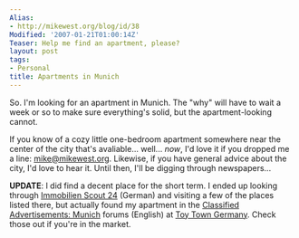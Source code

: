 ```yaml
---
Alias:
- http://mikewest.org/blog/id/38
Modified: '2007-01-21T01:00:14Z'
Teaser: Help me find an apartment, please?
layout: post
tags:
- Personal
title: Apartments in Munich
---
```

So.  I'm looking for an apartment in Munich.  The "why" will have to wait a week or so to make sure everything's solid, but the apartment-looking cannot.

If you know of a cozy little one-bedroom apartment somewhere near the center of the city that's avaliable... well... _now_, I'd love it if you dropped me a line: <mike@mikewest.org>.  Likewise, if you have general advice about the city, I'd love to hear it.  Until then, I'll be digging through newspapers...

__UPDATE__: I did find a decent place for the short term.  I ended up looking through [Immobilien Scout 24][scout] (German) and visiting a few of the places listed there, but actually found my apartment in the [Classified Advertisements: Munich][ad] forums (English) at [Toy Town Germany][toy].  Check those out if you're in the market.

[scout]: http://www.immobilienscout24.de/
[ad]: http://www.toytowngermany.com/forum/index.php?showforum=25
[toy]: http://toytowngermany.com/